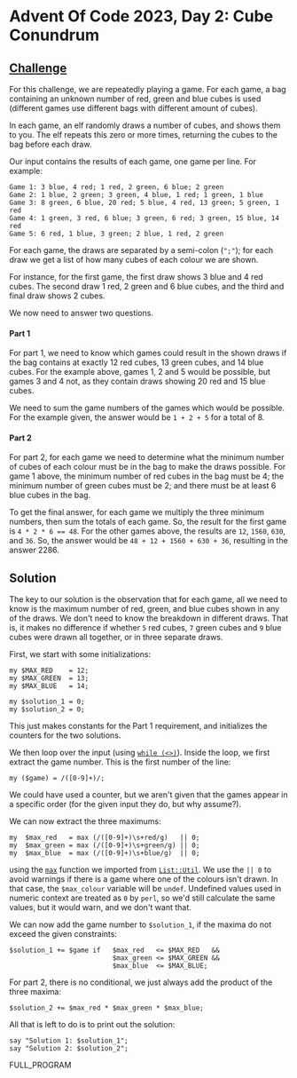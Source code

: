 # Advent Of Code 2023, Day 2: Cube Conundrum

## [Challenge](https://adventofcode.com/2023/day/2)

For this challenge, we are repeatedly playing a game. For each game, 
a bag containing an unknown number of red, green and blue cubes is
used (different games use different bags with different amount of cubes).

In each game, an elf randomly draws a number of cubes, and shows them
to you. The elf repeats this zero or more times, returning the cubes to
the bag before each draw.

Our input contains the results of each game, one game per line. For
example:

~~~~
Game 1: 3 blue, 4 red; 1 red, 2 green, 6 blue; 2 green
Game 2: 1 blue, 2 green; 3 green, 4 blue, 1 red; 1 green, 1 blue
Game 3: 8 green, 6 blue, 20 red; 5 blue, 4 red, 13 green; 5 green, 1 red
Game 4: 1 green, 3 red, 6 blue; 3 green, 6 red; 3 green, 15 blue, 14 red
Game 5: 6 red, 1 blue, 3 green; 2 blue, 1 red, 2 green
~~~~

For each game, the draws are separated by a semi-colon (`";"`); for each
draw we get a list of how many cubes of each colour we are shown.

For instance, for the first game, the first draw shows 3 blue and 4 red
cubes. The second draw 1 red, 2 green and 6 blue cubes, and the third and
final draw shows 2 cubes.

We now need to answer two questions.

#### Part 1

For part 1, we need to know which games could result in the shown draws
if the bag contains at exactly 12 red cubes, 13 green cubes, and 14 blue
cubes. For the example above, games 1, 2 and 5 would be possible, but
games 3 and 4 not, as they contain draws showing 20 red and 15 blue cubes.

We need to sum the game numbers of the games which would be possible.
For the example given, the answer would be `1 + 2 + 5` for a total of
<span class = 'answer'>8</span>.

#### Part 2

For part 2, for each game we need to determine what the minimum number
of cubes of each colour must be in the bag to make the draws possible.
For game 1 above, the minimum number of red cubes in the bag must be 4;
the minimum number of green cubes must be 2; and there must be at least
6 blue cubes in the bag.

To get the final answer, for each game we multiply the three minimum
numbers, then sum the totals of each game. So, the result for the
first game is `4 * 2 * 6 == 48`. For the other games above, the results
are `12`, `1560`, `630`, and `36`. So, the answer would be
`48 + 12 + 1560 + 630 + 36`, resulting in the answer
<span class = 'answer'>2286</span>.

## Solution

The key to our solution is the observation that for each game, all
we need to know is the maximum number of red, green, and blue cubes
shown in any of the draws. We don't need to know the breakdown in
different draws. That is, it makes no difference if whether
`5` red cubes, `7` green cubes and `9` blue cubes were drawn all together,
or in three separate draws.

First, we start with some initializations:

~~~~
my $MAX_RED    = 12;
my $MAX_GREEN  = 13;
my $MAX_BLUE   = 14;

my $solution_1 = 0;
my $solution_2 = 0;
~~~~

This just makes constants for the Part 1 requirement, and initializes 
the counters for the two solutions.

We then loop over the input (using [`while (<>)`](#syn:Compound-Statements)).
Inside the loop, we first extract the game number. This is the first number
of the line:

~~~~
my ($game) = /([0-9]+)/;
~~~~

We could have used a counter, but we aren't given that the games appear
in a specific order (for the given input they do, but why assume?).

We can now extract the three maximums:

~~~~
my  $max_red   = max (/([0-9]+)\s+red/g)   || 0;
my  $max_green = max (/([0-9]+)\s+green/g) || 0;
my  $max_blue  = max (/([0-9]+)\s+blue/g)  || 0;
~~~~

using the [`max`](#meta:List::Util#max) function we imported from
[`List::Util`](#).
We use the `|| 0` to avoid warnings if there is a game where one of the
colours isn't drawn. In that case, the `$max_colour` variable will be
`undef`. Undefined values used in numeric context are treated as `0`
by `perl`, so we'd still calculate the same values, but it would warn,
and we don't want that.

We can now add the game number to `$solution_1`, if the maxima do not
exceed the given constraints:

~~~~
$solution_1 += $game if   $max_red   <= $MAX_RED   &&
                          $max_green <= $MAX_GREEN &&
                          $max_blue  <= $MAX_BLUE;
~~~~

For part 2, there is no conditional, we just always add the product
of the three maxima:

~~~~
$solution_2 += $max_red * $max_green * $max_blue;
~~~~

All that is left to do is to print out the solution:

~~~~
say "Solution 1: $solution_1";
say "Solution 2: $solution_2";
~~~~

FULL_PROGRAM
